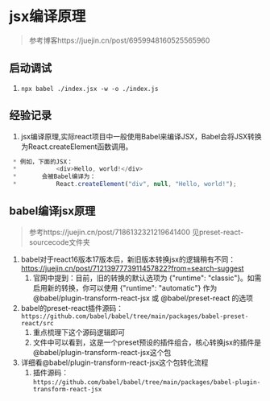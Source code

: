 # jsx编译原理

> 参考博客https://juejin.cn/post/6959948160525565960

## 启动调试

1. `npx babel ./index.jsx -w -o ./index.js`

## 经验记录

1. jsx编译原理,实际react项目中一般使用Babel来编译JSX，Babel会将JSX转换为React.createElement函数调用。
```js
 * 例如，下面的JSX：
 *           <div>Hello, world!</div>
 *       会被Babel编译为：
 *           React.createElement("div", null, "Hello, world!");
```

## babel编译jsx原理

> 参考https://juejin.cn/post/7186132321219641400
> 见preset-react-sourcecode文件夹

1. babel对于react16版本17版本后，新旧版本转换jsx的逻辑稍有不同：https://juejin.cn/post/7121397773911457822?from=search-suggest
   1. 官网中提到：目前，旧的转换的默认选项为 {"runtime": "classic"}。如需启用新的转换，你可以使用 {"runtime": "automatic"} 作为 @babel/plugin-transform-react-jsx 或 @babel/preset-react 的选项
2. babel的preset-react插件源码：`https://github.com/babel/babel/tree/main/packages/babel-preset-react/src`
   1. 重点梳理下这个源码逻辑即可
   2. 文件中可以看到，这是一个preset预设的插件组合，核心转换jsx的插件是@babel/plugin-transform-react-jsx这个包
3. 详细看@babel/plugin-transform-react-jsx这个包转化流程
   1. 插件源码：`https://github.com/babel/babel/tree/main/packages/babel-plugin-transform-react-jsx`